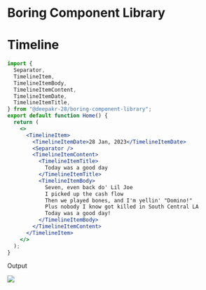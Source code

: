# Boring Component Library

# Timeline

```jsx
import {
  Separator,
  TimelineItem,
  TimelineItemBody,
  TimelineItemContent,
  TimelineItemDate,
  TimelineItemTitle,
} from "@deepakr-28/boring-component-library";
export default function Home() {
  return (
    <>
      <TimelineItem>
        <TimelineItemDate>28 Jan, 2023</TimelineItemDate>
        <Separator />
        <TimelineItemContent>
          <TimelineItemTitle>
            Today was a good day
          </TimelineItemTitle>
          <TimelineItemBody>
            Seven, even back do' Lil Joe
            I picked up the cash flow
            Then we played bones, and I'm yellin' "Domino!"
            Plus nobody I know got killed in South Central LA
            Today was a good day!
          </TimelineItemBody>
        </TimelineItemContent>
      </TimelineItem>
    </>
  );
}
```

Output

![](https://ik.imagekit.io/6rhjv1amjqq/documentation_images/timeline_gkRBrompH.png?ik-sdk-version=javascript-1.4.3&updatedAt=1674902072713)
